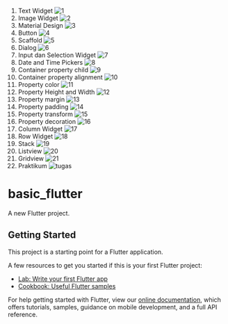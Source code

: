 1. Text Widget
![1](https://user-images.githubusercontent.com/89897430/160274114-b4ec4757-ca00-4d21-8f6f-06626676447c.png)
2. Image Widget
![2](https://user-images.githubusercontent.com/89897430/160274141-c22241cc-7cd8-4acc-884a-929a559eb78c.png)
3. Material Design
![3](https://user-images.githubusercontent.com/89897430/160274192-4aaaa18f-04c0-4c2f-99df-d8cc8130a376.png)
4. Button
![4](https://user-images.githubusercontent.com/89897430/160274224-936fe50a-6f3a-4513-98eb-424cdbe57a12.jpeg)
5. Scaffold
![5](https://user-images.githubusercontent.com/89897430/160274226-a7b69d7d-0c14-412a-8852-962e0028808e.jpeg)
6. Dialog
![6](https://user-images.githubusercontent.com/89897430/160274229-8a0816b6-c28f-4fd6-8904-8b8976024e16.jpeg)
7. Input dan Selection Widget
![7](https://user-images.githubusercontent.com/89897430/160274230-3c0fc149-be04-4478-8b9f-4ac9839d97ff.jpeg)
8. Date and Time Pickers
![8](https://user-images.githubusercontent.com/89897430/160274231-2eba3831-8729-46bf-ad4e-56cb0a875ca1.jpeg)
9. Container property child
![9](https://user-images.githubusercontent.com/89897430/160274233-7dd26b5b-a237-4177-be43-f0e9a3434fb5.jpeg)
10. Container property alignment
![10](https://user-images.githubusercontent.com/89897430/160274235-9248d962-6223-4426-baa8-48ddb7cb49d9.jpeg)
11. Property color
![11](https://user-images.githubusercontent.com/89897430/160274236-cde063c7-fb8a-46c2-9aae-dd141f12e3dc.jpeg)
12. Property Height and Width
![12](https://user-images.githubusercontent.com/89897430/160274238-66acfe43-8850-4d9a-aa12-8b7de000cf1e.jpeg)
13. Property margin
![13](https://user-images.githubusercontent.com/89897430/160274239-3cba1fdf-bed5-4cbf-a64c-070efcb7f12e.jpeg)
14. Property padding
![14](https://user-images.githubusercontent.com/89897430/160274241-2dd2f827-31a1-461e-b883-aa195fb4f7aa.jpeg)
15. Property transform
![15](https://user-images.githubusercontent.com/89897430/160274243-08001464-dd20-4b90-92bb-b08d980563a4.jpeg)
16. Property decoration
![16](https://user-images.githubusercontent.com/89897430/160274247-5f3b2a12-8976-40af-b672-7300b73aaebe.jpeg)
17. Column Widget
![17](https://user-images.githubusercontent.com/89897430/160274248-20457ab3-c5c7-41f2-8180-f02c9c6b8555.jpeg)
18. Row Widget
![18](https://user-images.githubusercontent.com/89897430/160274249-347e686b-0000-4b8e-9066-af9ed6244d86.jpeg)
19. Stack
![19](https://user-images.githubusercontent.com/89897430/160274252-90fa9620-ffb4-4546-8abc-cb2ed557b627.jpeg)
20. Listview
![20](https://user-images.githubusercontent.com/89897430/160274255-eb55cdf0-6962-472a-8dd4-ecf86db4bac8.jpeg)
21. Gridview
![21](https://user-images.githubusercontent.com/89897430/160274258-8d452611-c87d-4a20-a8e8-d9a8b64e56f1.jpeg)
22. Praktikum
![tugas](https://user-images.githubusercontent.com/89897430/160274260-0ecd6c64-9f97-4dbf-a16a-f27054cc6256.png)
# basic_flutter

A new Flutter project.

## Getting Started

This project is a starting point for a Flutter application.

A few resources to get you started if this is your first Flutter project:

- [Lab: Write your first Flutter app](https://flutter.dev/docs/get-started/codelab)
- [Cookbook: Useful Flutter samples](https://flutter.dev/docs/cookbook)

For help getting started with Flutter, view our
[online documentation](https://flutter.dev/docs), which offers tutorials,
samples, guidance on mobile development, and a full API reference.

